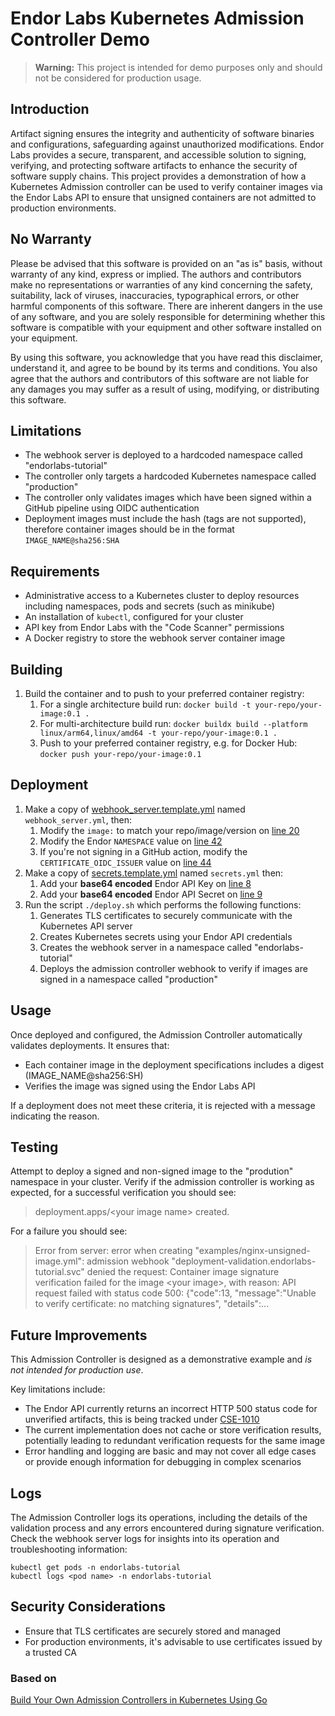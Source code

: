 # Endor Labs Kubernetes Admission Controller Demo

> **Warning:** This project is intended for demo purposes only and should not be considered for production usage.

## Introduction

Artifact signing ensures the integrity and authenticity of software binaries and configurations, safeguarding against unauthorized modifications. Endor Labs provides a secure, transparent, and accessible solution to signing, verifying, and protecting software artifacts to enhance the security of software supply chains. This project provides a demonstration of how a Kubernetes Admission controller can be used to verify container images via the Endor Labs API to ensure that unsigned containers are not admitted to production environments.

## No Warranty

Please be advised that this software is provided on an "as is" basis, without warranty of any kind, express or implied. The authors and contributors make no representations or warranties of any kind concerning the safety, suitability, lack of viruses, inaccuracies, typographical errors, or other harmful components of this software. There are inherent dangers in the use of any software, and you are solely responsible for determining whether this software is compatible with your equipment and other software installed on your equipment.

By using this software, you acknowledge that you have read this disclaimer, understand it, and agree to be bound by its terms and conditions. You also agree that the authors and contributors of this software are not liable for any damages you may suffer as a result of using, modifying, or distributing this software.

## Limitations

- The webhook server is deployed to a hardcoded namespace called "endorlabs-tutorial"
- The controller only targets a hardcoded Kubernetes namespace called "production"
- The controller only validates images which have been signed within a GitHub pipeline using OIDC authentication
- Deployment images must include the hash (tags are not supported), therefore container images should be in the format `IMAGE_NAME@sha256:SHA`

## Requirements

- Administrative access to a Kubernetes cluster to deploy resources including namespaces, pods and secrets (such as minikube)
- An installation of `kubectl`, configured for your cluster
- API key from Endor Labs with the "Code Scanner" permissions
- A Docker registry to store the webhook server container image

## Building

1. Build the container and to push to your preferred container registry:
    1. For a single architecture build run: `docker build -t your-repo/your-image:0.1 .`
    1. For multi-architecture build run: `docker buildx build --platform linux/arm64,linux/amd64 -t your-repo/your-image:0.1 .`
    1. Push to your preferred container registry, e.g. for Docker Hub: `docker push your-repo/your-image:0.1`

## Deployment

1. Make a copy of [webhook_server.template.yml](./manifests/webhook_server.template.yml) named `webhook_server.yml`, then:
    1. Modify the `image:` to match your repo/image/version on [line 20](./manifests/webhook_server.yml#L20)
    1. Modify the Endor `NAMESPACE` value on [line 42](./manifests/webhook_server.yml#L42)
    1. If you're not signing in a GitHub action, modify the  `CERTIFICATE_OIDC_ISSUER` value on [line 44](./manifests/webhook_server.yml#L44)
1. Make a copy of [secrets.template.yml](./manifests/secrets.template.yml) named `secrets.yml` then:
    1. Add your **base64 encoded** Endor API Key on [line 8](./manifests/secrets.yml#L8) 
    1. Add your **base64 encoded** Endor API Secret on [line 9](./manifests/secrets.yml#L9)
1. Run the script `./deploy.sh` which performs the following functions:
    1. Generates TLS certificates to securely communicate with the Kubernetes API server
    1. Creates Kubernetes secrets using your Endor API credentials
    1. Creates the webhook server in a namespace called "endorlabs-tutorial"
    1. Deploys the admission controller webhook to verify if images are signed in a namespace called "production"

## Usage

Once deployed and configured, the Admission Controller automatically validates deployments. It ensures that:

- Each container image in the deployment specifications includes a digest (IMAGE_NAME@sha256:SH)
- Verifies the image was signed using the Endor Labs API

If a deployment does not meet these criteria, it is rejected with a message indicating the reason. 

## Testing 

Attempt to deploy a signed and non-signed image to the "prodution" namespace in your cluster. Verify if the admission controller is working as expected, for a successful verification you should see:

> deployment.apps/\<your image name> created.

For a failure you should see:

> Error from server: error when creating "examples/nginx-unsigned-image.yml": admission webhook "deployment-validation.endorlabs-tutorial.svc" denied the request: Container image signature verification failed for the image \<your image>, with reason: API request failed with status code 500: {"code":13, "message":"Unable to verify certificate: no matching signatures", "details":...

## Future Improvements

This Admission Controller is designed as a demonstrative example and *is not intended for production use*. 

Key limitations include:

- The Endor API currently returns an incorrect HTTP 500 status code for unverified artifacts, this is being tracked under [CSE-1010](https://endorlabs.atlassian.net/browse/CSE-1010)
- The current implementation does not cache or store verification results, potentially leading to redundant verification requests for the same image
- Error handling and logging are basic and may not cover all edge cases or provide enough information for debugging in complex scenarios

## Logs

The Admission Controller logs its operations, including the details of the validation process and any errors encountered during signature verification. Check the webhook server logs for insights into its operation and troubleshooting information:

```
kubectl get pods -n endorlabs-tutorial
kubectl logs <pod name> -n endorlabs-tutorial
```

## Security Considerations

- Ensure that TLS certificates are securely stored and managed
- For production environments, it's advisable to use certificates issued by a trusted CA

### Based on
[Build Your Own Admission Controllers in Kubernetes Using Go](https://bshayr29.medium.com/build-your-own-admission-controllers-in-kubernetes-using-go-bef8ba38d595)